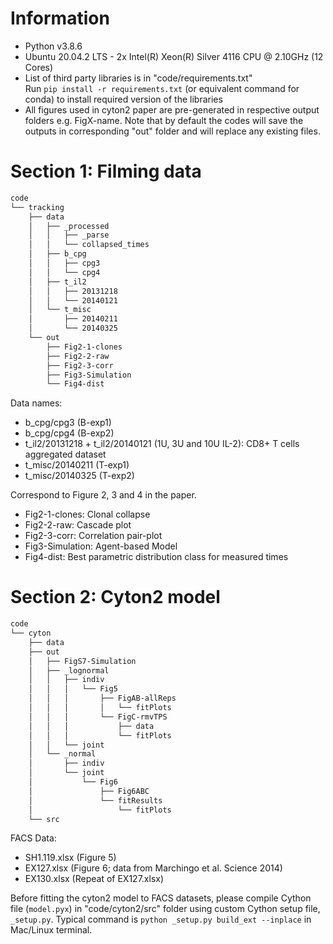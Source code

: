 # Information
- Python v3.8.6
- Ubuntu 20.04.2 LTS - 2x Intel(R) Xeon(R) Silver 4116 CPU @ 2.10GHz (12 Cores)
- List of third party libraries is in "code/requirements.txt"  
Run `pip install -r requirements.txt` (or equivalent command for conda) to install required version of the libraries
- All figures used in cyton2 paper are pre-generated in respective output folders e.g. FigX-name. Note that by default the codes will save the outputs in corresponding "out" folder and will replace any existing files.

# Section 1: Filming data
```bash
code
└── tracking
    ├── data
    │   ├── _processed
    │   │   ├── _parse
    │   │   └── collapsed_times
    │   ├── b_cpg
    │   │   ├── cpg3
    │   │   └── cpg4
    │   ├── t_il2
    │   │   ├── 20131218
    │   │   └── 20140121
    │   └── t_misc
    │       ├── 20140211
    │       └── 20140325
    └── out
        ├── Fig2-1-clones
        ├── Fig2-2-raw
        ├── Fig2-3-corr
        ├── Fig3-Simulation
        └── Fig4-dist
```
Data names:
- b_cpg/cpg3 (B-exp1)
- b_cpg/cpg4 (B-exp2)
- t_il2/20131218 + t_il2/20140121 (1U, 3U and 10U IL-2): CD8+ T cells aggregated dataset
- t_misc/20140211 (T-exp1)
- t_misc/20140325 (T-exp2)

Correspond to Figure 2, 3 and 4 in the paper. 
- Fig2-1-clones: Clonal collapse
- Fig2-2-raw: Cascade plot
- Fig2-3-corr: Correlation pair-plot
- Fig3-Simulation: Agent-based Model
- Fig4-dist: Best parametric distribution class for measured times

# Section 2: Cyton2 model
```bash
code
└── cyton
    ├── data
    ├── out
    │   ├── FigS7-Simulation
    │   ├── _lognormal
    │   │   ├── indiv
    │   │   │   └── Fig5
    │   │   │       ├── FigAB-allReps
    │   │   │       │   └── fitPlots
    │   │   │       └── FigC-rmvTPS
    │   │   │           ├── data
    │   │   │           └── fitPlots
    │   │   └── joint
    │   └── _normal
    │       ├── indiv
    │       └── joint
    │           └── Fig6
    │               ├── Fig6ABC
    │               └── fitResults
    │                   └── fitPlots
    └── src
```
FACS Data:
- SH1.119.xlsx (Figure 5)
- EX127.xlsx (Figure 6; data from Marchingo et al. Science 2014)
- EX130.xlsx (Repeat of EX127.xlsx)

Before fitting the cyton2 model to FACS datasets, please compile Cython file (`model.pyx`) in "code/cyton2/src" folder using custom Cython setup file, `_setup.py`. Typical command is `python _setup.py build_ext --inplace` in Mac/Linux terminal.